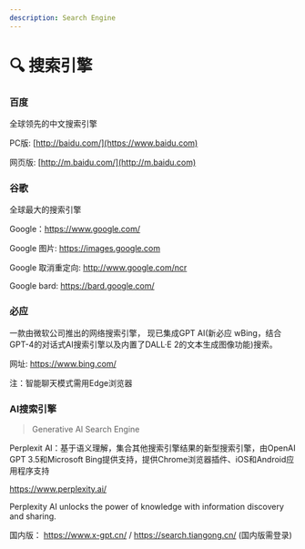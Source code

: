 ```yaml
---
description: Search Engine
---
```


# 🔍 搜索引擎

### &#x20;百度

全球领先的中文搜索引擎

PC版: [http://baidu.com/](https://www.baidu.com)

网页版: [http://m.baidu.com/](http://m.baidu.com)

### 谷歌

全球最大的搜索引擎

Google：https://www.google.com/

Google 图片: https://images.google.com

Google 取消重定向: http://www.google.com/ncr

Google bard: https://bard.google.com/

### 必应

一款由微软公司推出的网络搜索引擎， 现已集成GPT AI(新必应 wBing，结合GPT-4的对话式AI搜索引擎以及内置了DALL·E 2的文本生成图像功能)搜索。

网址: https://www.bing.com/

注：智能聊天模式需用Edge浏览器

### AI搜索引擎

> Generative AI Search Engine

Perplexit AI：基于语义理解，集合其他搜索引擎结果的新型搜索引擎，由OpenAI GPT 3.5和Microsoft Bing提供支持，提供Chrome浏览器插件、iOS和Android应用程序支持

https://www.perplexity.ai/

Perplexity AI unlocks the power of knowledge with information discovery and sharing.



国内版： https://www.x-gpt.cn/ / https://search.tiangong.cn/ (国内版需登录)